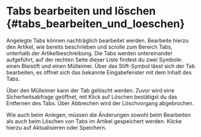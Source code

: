 # Tabs bearbeiten und löschen {#tabs_bearbeiten_und_loeschen}

Angelegte Tabs können nachträglich bearbeitet werden. Bearbeite hierzu den Artikel, wie bereits beschrieben und scrolle zum Bereich Tabs, unterhalb der Artikelbeschreibung. Die Tabs werden untereinander aufgeführt, auf der rechten Seite dieser Liste findest du zwei Symbole: einen Bleistift und einen Mülleimer. Über das Stift-Symbol lässt sich der Tab bearbeiten, es öffnet sich das bekannte Eingabefenster mit dem Inhalt des Tabs.

Über den Mülleimer kann der Tab gelöscht werden. Zuvor wird eine Sicherheitsabfrage geöffnet, mit Klick auf Löschen bestätigst du das Entfernen des Tabs. Über Abbrechen wird der Löschvorgang abgebrochen.

Wie auch beim Anlegen, müssen die Änderungen sowohl beim Bearbeiten als auch beim Löschen von Tabs im Artikel gespeichert werden. Klicke hierzu auf Aktualisieren oder Speichern.



